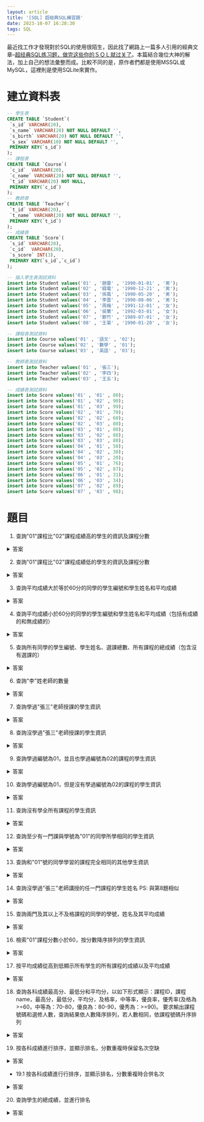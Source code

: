 ```yaml
---
layout: article
title: '[SQL] 超經典SQL練習題'
date: 2023-10-07 16:28:30
tags: SQL
---
```

最近找工作才發現對於SQL的使用很陌生，因此找了網路上一篇多人引用的經典文章–[超经典SQL练习题，做完这些你的ＳＱＬ就过关了](https://blog.csdn.net/flycat296/article/details/63681089)。本篇結合幾位大神的解法，加上自己的想法彙整而成。比較不同的是，原作者們都是使用MSSQL或MySQL，這裡則是使用SQLite來實作。
<!--more-->

# 建立資料表

```sql
-- 學生表
CREATE TABLE `Student`(
 `s_id` VARCHAR(20),
 `s_name` VARCHAR(20) NOT NULL DEFAULT '',
 `s_birth` VARCHAR(20) NOT NULL DEFAULT '',
 `s_sex` VARCHAR(10) NOT NULL DEFAULT '',
 PRIMARY KEY(`s_id`)
);
-- 課程表
CREATE TABLE `Course`(
 `c_id`  VARCHAR(20),
 `c_name` VARCHAR(20) NOT NULL DEFAULT '',
 `t_id` VARCHAR(20) NOT NULL,
 PRIMARY KEY(`c_id`)
);
-- 教師表
CREATE TABLE `Teacher`(
 `t_id` VARCHAR(20),
 `t_name` VARCHAR(20) NOT NULL DEFAULT '',
 PRIMARY KEY(`t_id`)
);
-- 成績表
CREATE TABLE `Score`(
 `s_id` VARCHAR(20),
 `c_id`  VARCHAR(20),
 `s_score` INT(3),
 PRIMARY KEY(`s_id`,`c_id`)
);

-- 插入學生表測試資料
insert into Student values('01' , '趙雷' , '1990-01-01' , '男');
insert into Student values('02' , '錢電' , '1990-12-21' , '男');
insert into Student values('03' , '孫風' , '1990-05-20' , '男');
insert into Student values('04' , '李雲' , '1990-08-06' , '男');
insert into Student values('05' , '周梅' , '1991-12-01' , '女');
insert into Student values('06' , '吳蘭' , '1992-03-01' , '女');
insert into Student values('07' , '鄭竹' , '1989-07-01' , '女');
insert into Student values('08' , '王菊' , '1990-01-20' , '女');

-- 課程表測試資料
insert into Course values('01' , '語文' , '02');
insert into Course values('02' , '數學' , '01');
insert into Course values('03' , '英語' , '03');

-- 教師表測試資料
insert into Teacher values('01' , '張三');
insert into Teacher values('02' , '李四');
insert into Teacher values('03' , '王五');

-- 成績表測試資料
insert into Score values('01' , '01' , 80);
insert into Score values('01' , '02' , 90);
insert into Score values('01' , '03' , 99);
insert into Score values('02' , '01' , 70);
insert into Score values('02' , '02' , 60);
insert into Score values('02' , '03' , 80);
insert into Score values('03' , '01' , 80);
insert into Score values('03' , '02' , 80);
insert into Score values('03' , '03' , 80);
insert into Score values('04' , '01' , 50);
insert into Score values('04' , '02' , 30);
insert into Score values('04' , '03' , 20);
insert into Score values('05' , '01' , 76);
insert into Score values('05' , '02' , 87);
insert into Score values('06' , '01' , 31);
insert into Score values('06' , '03' , 34);
insert into Score values('07' , '02' , 89);
insert into Score values('07' , '03' , 98);
```

# 題目

1. 查詢"01"課程比"02"課程成績高的學生的資訊及課程分數
<details>
    <summary>答案</summary>
```sql
SELECT a.*, b.s_score as score_01, c.s_score as score_02 FROM Student a 
JOIN Score b ON a.s_id = b.s_id AND b.c_id = '01'
JOIN Score c ON a.s_id = c.s_id AND c.c_id = '02'
WHERE b.s_score > c.s_score
```
結果
```
+------+--------+------------+-------+----------+----------+
| s_id | s_name | s_birth    | s_sex | score_01 | score_02 |
+------+--------+------------+-------+----------+----------+
| 02   | 錢電   | 1990-12-21 | 男    | 70       | 60       |
| 04   | 李雲   | 1990-08-06 | 男    | 50       | 30       |
+------+--------+------------+-------+----------+----------+
```
</details>

2. 查詢"01"課程比"02"課程成績低的學生的資訊及課程分數
<details>
    <summary>答案</summary>
```sql
SELECT a.*, b.s_score as score_01, c.s_score as score_02 FROM Student a 
JOIN Score b ON a.s_id = b.s_id AND b.c_id = '01'
JOIN Score c ON a.s_id = c.s_id AND c.c_id = '02'
WHERE b.s_score < c.s_score
```
結果
```
+------+--------+------------+-------+----------+----------+
| s_id | s_name | s_birth    | s_sex | score_01 | score_02 |
+------+--------+------------+-------+----------+----------+
| 01   | 趙雷   | 1990-01-01 | 男    | 80       | 90       |
| 05   | 周梅   | 1991-12-01 | 女    | 76       | 87       |
+------+--------+------------+-------+----------+----------+
```
</details>

3. 查詢平均成績大於等於60分的同學的學生編號和學生姓名和平均成績
<details>
    <summary>答案</summary>
```sql
SELECT a.s_id, s_name, ROUND(AVG(s_score), 2) AS avg_score FROM Student a
JOIN Score b ON a.s_id = b.s_id
GROUP BY a.s_id
HAVING avg_score >= 60
```
結果
```
+------+--------+-----------+
| s_id | s_name | avg_score |
+------+--------+-----------+
| 01   | 趙雷   | 89.67     |
| 02   | 錢電   | 70.0      |
| 03   | 孫風   | 80.0      |
| 05   | 周梅   | 81.5      |
| 07   | 鄭竹   | 93.5      |
+------+--------+-----------+
```
</details>

4. 查詢平均成績小於60分的同學的學生編號和學生姓名和平均成績（包括有成績的和無成績的）
<details>
    <summary>答案</summary>
使用ifnull()函式
```sql
SELECT a.s_id, s_name, ROUND(ifnull(AVG(s_score), 0), 2) AS avg_score FROM Student a
LEFT JOIN Score b ON a.s_id = b.s_id
GROUP BY a.s_id
HAVING avg_score < 60
```
結果
```
+------+--------+-----------+
| s_id | s_name | avg_score |
+------+--------+-----------+
| 04   | 李雲   | 33.33     |
| 06   | 吳蘭   | 32.5      |
| 08   | 王菊   | 0.0       |
+------+--------+-----------+
```
</details>

5. 查詢所有同學的學生編號、學生姓名、選課總數、所有課程的總成績（包含沒有選課的）
<details>
    <summary>答案</summary>
```sql
SELECT a.s_id, s_name, COUNT(c_id) as course_count, ifnull(SUM(s_score), 0) as total_score FROM Student a
LEFT JOIN Score b ON a.s_id = b.s_id
GROUP BY a.s_id
```
結果
```
+------+--------+--------------+-------------+
| s_id | s_name | course_count | total_score |
+------+--------+--------------+-------------+
| 01   | 趙雷   | 3            | 269         |
| 02   | 錢電   | 3            | 210         |
| 03   | 孫風   | 3            | 240         |
| 04   | 李雲   | 3            | 100         |
| 05   | 周梅   | 2            | 163         |
| 06   | 吳蘭   | 2            | 65          |
| 07   | 鄭竹   | 2            | 187         |
| 08   | 王菊   | 0            | 0           |
+------+--------+--------------+-------------+
```
</details>

6. 查詢"李"姓老師的數量
<details>
    <summary>答案</summary>
```sql
SELECT COUNT() FROM Teacher
WHERE t_name LIKE '李%'
```
結果
```
+---------+
| COUNT() |
+---------+
| 1       |
+---------+
```
</details>

7. 查詢學過"張三"老師授課的學生資訊
<details>
    <summary>答案</summary>
方法一
```sql
SELECT * FROM Student
WHERE s_id IN (
    SELECT s.s_id FROM Score s -- 透過課程找出對應的學號
    JOIN Course c ON s.c_id = c.c_id AND c.t_id = (
        SELECT t_id FROM Teacher WHERE t_name = '張三'
    )
)
```
方法二
```sql
SELECT a.* FROM Student a
JOIN Score b ON a.s_id = b.s_id AND b.c_id = (
    SELECT c_id FROM Course WHERE t_id = (
        SELECT t_id FROM Teacher WHERE t_name = '張三'
    )
)
```
結果
```
+------+--------+------------+-------+
| s_id | s_name | s_birth    | s_sex |
+------+--------+------------+-------+
| 01   | 趙雷   | 1990-01-01 | 男    |
| 02   | 錢電   | 1990-12-21 | 男    |
| 03   | 孫風   | 1990-05-20 | 男    |
| 04   | 李雲   | 1990-08-06 | 男    |
| 05   | 周梅   | 1991-12-01 | 女    |
| 07   | 鄭竹   | 1989-07-01 | 女    |
+------+--------+------------+-------+
```
</details>

8. 查詢沒學過"張三"老師授課的學生資訊
<details>
    <summary>答案</summary>
```sql
SELECT * FROM Student
WHERE s_id NOT IN ( -- 透過學號取反
    SELECT s.s_id FROM Score s
    JOIN Course c ON s.c_id = c.c_id AND c.t_id = (
        SELECT t_id FROM Teacher WHERE t_name = '張三'
    )
)
```
結果
```
+------+--------+------------+-------+
| s_id | s_name | s_birth    | s_sex |
+------+--------+------------+-------+
| 06   | 吳蘭   | 1992-03-01 | 女    |
| 08   | 王菊   | 1990-01-20 | 女    |
+------+--------+------------+-------+
```
</details>

9. 查詢學過編號為01，並且也學過編號為02的課程的學生資訊
<details>
    <summary>答案</summary>
```sql
SELECT * FROM Student
WHERE s_id IN (
    SELECT s1.s_id FROM Score s1
    JOIN Score s2 ON s1.s_id = s2.s_id -- 透過自連線實現
    WHERE s1.c_id = '01' AND s2.c_id = '02'
)
```
結果
```
+------+--------+------------+-------+
| s_id | s_name | s_birth    | s_sex |
+------+--------+------------+-------+
| 01   | 趙雷   | 1990-01-01 | 男    |
| 02   | 錢電   | 1990-12-21 | 男    |
| 03   | 孫風   | 1990-05-20 | 男    |
| 04   | 李雲   | 1990-08-06 | 男    |
| 05   | 周梅   | 1991-12-01 | 女    |
+------+--------+------------+-------+
```
</details>

10. 查詢學過編號為01，但是沒有學過編號為02的課程的學生資訊
<details>
    <summary>答案</summary>
```sql
SELECT * FROM Student
WHERE s_id IN (
    SELECT s_id FROM Score 
    WHERE c_id = '01' AND s_id NOT IN (
        SELECT s_id FROM Score WHERE c_id = '02' -- 學過02課程的學生
    )    
)
```
結果
```
+------+--------+------------+-------+
| s_id | s_name | s_birth    | s_sex |
+------+--------+------------+-------+
| 06   | 吳蘭   | 1992-03-01 | 女    |
+------+--------+------------+-------+
```
</details>

11. 查詢沒有學全所有課程的學生資訊
<details>
    <summary>答案</summary>
```sql
SELECT a.*, COUNT(b.c_id) as course_count FROM Student a
LEFT JOIN Score b ON a.s_id = b.s_id
GROUP BY b.s_id
HAVING course_count < (
    SELECT COUNT() FROM Course
)
```
結果
```
+------+--------+------------+-------+--------------+
| s_id | s_name | s_birth    | s_sex | course_count |
+------+--------+------------+-------+--------------+
| 08   | 王菊   | 1990-01-20 | 女    | 0            |
| 05   | 周梅   | 1991-12-01 | 女    | 2            |
| 06   | 吳蘭   | 1992-03-01 | 女    | 2            |
| 07   | 鄭竹   | 1989-07-01 | 女    | 2            |
+------+--------+------------+-------+--------------+
```
</details>

12. 查詢至少有一門課與學號為"01"的同學所學相同的學生資訊
<details>
    <summary>答案</summary>
```sql
SELECT a.* FROM Student a
JOIN Score b ON a.s_id = b.s_id
WHERE b.c_id IN (
    SELECT c_id FROM Score WHERE s_id = '01'
) AND b.s_id != '01'
GROUP BY b.s_id
```
結果
```
+------+--------+------------+-------+
| s_id | s_name | s_birth    | s_sex |
+------+--------+------------+-------+
| 02   | 錢電   | 1990-12-21 | 男    |
| 03   | 孫風   | 1990-05-20 | 男    |
| 04   | 李雲   | 1990-08-06 | 男    |
| 05   | 周梅   | 1991-12-01 | 女    |
| 06   | 吳蘭   | 1992-03-01 | 女    |
| 07   | 鄭竹   | 1989-07-01 | 女    |
+------+--------+------------+-------+
```
</details>

13. 查詢和"01"號的同學學習的課程完全相同的其他學生資訊
<details>
    <summary>答案</summary>
使用group_concat()函式
```sql
SELECT a.* FROM Student a
JOIN Score b ON a.s_id = b.s_id
GROUP BY b.s_id
HAVING group_concat(b.c_id) = (
    SELECT group_concat(c_id) FROM Score WHERE s_id = '01'
) AND b.s_id != '01'
```
結果
```
+------+--------+------------+-------+
| s_id | s_name | s_birth    | s_sex |
+------+--------+------------+-------+
| 02   | 錢電   | 1990-12-21 | 男    |
| 03   | 孫風   | 1990-05-20 | 男    |
| 04   | 李雲   | 1990-08-06 | 男    |
+------+--------+------------+-------+
```
</details>

14. 查詢沒學過"張三"老師講授的任一門課程的學生姓名
PS: 與第8題相似
<details>
    <summary>答案</summary>
```sql
SELECT s_name FROM Student
WHERE s_id NOT IN ( -- 透過學號取反
    SELECT s.s_id FROM Score s
    JOIN Course c ON s.c_id = c.c_id AND c.t_id = (
        SELECT t_id FROM Teacher WHERE t_name = '張三'
    )
)
```
結果
```
+--------+
| s_name |
+--------+
| 吳蘭   |
| 王菊   |
+--------+
```
</details>

15. 查詢兩門及其以上不及格課程的同學的學號，姓名及其平均成績
<details>
    <summary>答案</summary>
```sql
SELECT a.s_id, s_name, ROUND(AVG(s_score), 2) as avg_score FROM Student a
JOIN Score b ON a.s_id = b.s_id
WHERE s_score < 60
GROUP BY b.s_id
HAVING COUNT(c_id) >= 2
```
結果
```
+------+--------+-----------+
| s_id | s_name | avg_score |
+------+--------+-----------+
| 04   | 李雲   | 33.33     |
| 06   | 吳蘭   | 32.5      |
+------+--------+-----------+
```
</details>

16. 檢索"01"課程分數小於60，按分數降序排列的學生資訊
<details>
    <summary>答案</summary>
```sql
SELECT a.*, s_score FROM Student a
JOIN Score b ON a.s_id = b.s_id
WHERE c_id = '01' AND s_score < 60
ORDER BY s_score DESC
```
結果
```
+------+--------+------------+-------+---------+
| s_id | s_name | s_birth    | s_sex | s_score |
+------+--------+------------+-------+---------+
| 04   | 李雲   | 1990-08-06 | 男    | 50      |
| 06   | 吳蘭   | 1992-03-01 | 女    | 31      |
+------+--------+------------+-------+---------+
```
</details>

17. 按平均成績從高到低顯示所有學生的所有課程的成績以及平均成績
<details>
    <summary>答案</summary>
```sql
SELECT s_id,
    SUM(CASE WHEN c_id='01' THEN s_score ELSE NULL END) as score_01,
    SUM(CASE WHEN c_id='02' THEN s_score ELSE NULL END) as score_02,
    SUM(CASE WHEN c_id='03' THEN s_score ELSE NULL END) as score_03,
    ROUND(AVG(s_score), 2) as avg_score
FROM Score
GROUP BY s_id
ORDER BY avg_score DESC
```
結果
```
+------+----------+----------+----------+-----------+
| s_id | score_01 | score_02 | score_03 | avg_score |
+------+----------+----------+----------+-----------+
| 07   |          | 89       | 98       | 93.5      |
| 01   | 80       | 90       | 99       | 89.67     |
| 05   | 76       | 87       |          | 81.5      |
| 03   | 80       | 80       | 80       | 80.0      |
| 02   | 70       | 60       | 80       | 70.0      |
| 04   | 50       | 30       | 20       | 33.33     |
| 06   | 31       |          | 34       | 32.5      |
+------+----------+----------+----------+-----------+
```
</details>

18. 查詢各科成績最高分、最低分和平均分，以如下形式顯示：課程ID，課程name，最高分，最低分，平均分，及格率，中等率，優良率，優秀率(及格為>=60，中等為：70-80，優良為：80-90，優秀為：>=90)。
要求輸出課程號碼和選修人數，查詢結果依人數降序排列，若人數相同，依課程號碼升序排列
<details>
    <summary>答案</summary>
```sql
SELECT b.c_id as '課程ID', c_name as '課程name', COUNT() as '選修人數',
    MAX(s_score) as '最高分', MIN(s_score) as '最低分', ROUND(AVG(s_score), 2) as '平均分',
    ROUND(SUM(CASE WHEN s_score >= 60 THEN 1 ELSE 0 END)*1.00/COUNT()*100, 2) as '及格率',
    ROUND(SUM(CASE WHEN s_score >= 70 AND s_score < 80 THEN 1 ELSE 0 END)*1.00/COUNT()*100, 2) as '中等率',
    ROUND(SUM(CASE WHEN s_score >= 80 AND s_score < 90 THEN 1 ELSE 0 END)*1.00/COUNT()*100, 2) as '優良率',
    ROUND(SUM(CASE WHEN s_score >= 90 THEN 1 ELSE 0 END)*1.00/COUNT()*100, 2) as '優秀率'
FROM Score a
JOIN Course b ON a.c_id = b.c_id
GROUP BY b.c_id 
ORDER BY '選修人數' DESC, b.c_id ASC
```
結果
```
+--------+----------+---------+-------+--------+---------+---------+---------+---------+----------+
| 課程ID | 課程name | 選修人數 | 最高分 | 最低分 | 平均分   | 及格率   | 中等率  | 優良率   | 優秀率   |
+--------+----------+---------+-------+--------+---------+---------+---------+---------+----------+
| 01     | 語文     | 6       | 80    | 31     | 64.5    | 66.67   | 33.33   | 33.33   | 0.0      |
| 02     | 數學     | 6       | 90    | 30     | 72.67   | 83.33   | 0.0     | 50.0    | 16.67    |
| 03     | 英語     | 6       | 99    | 20     | 68.5    | 66.67   | 0.0     | 33.33   | 33.33    |
+--------+----------+---------+-------+--------+---------+---------+---------+---------+----------+
```
</details>

19. 按各科成績進行排序，並顯示排名，分數重複時保留名次空缺
<details>
    <summary>答案</summary>
```sql
SELECT *, (
    SELECT COUNT(DISTINCT s_score) + 1 FROM Score b
    WHERE a.c_id = b.c_id AND b.s_score > a.s_score) as rank
FROM Score a
ORDER BY c_id, rank
```
結果
```
+------+------+---------+------+
| s_id | c_id | s_score | rank |
+------+------+---------+------+
| 01   | 01   | 80      | 1    |
| 03   | 01   | 80      | 1    |
| 05   | 01   | 76      | 2    |
| 02   | 01   | 70      | 3    |
| 04   | 01   | 50      | 4    |
| 06   | 01   | 31      | 5    |
| 01   | 02   | 90      | 1    |
| 07   | 02   | 89      | 2    |
| 05   | 02   | 87      | 3    |
| 03   | 02   | 80      | 4    |
| 02   | 02   | 60      | 5    |
| 04   | 02   | 30      | 6    |
| 01   | 03   | 99      | 1    |
| 07   | 03   | 98      | 2    |
| 02   | 03   | 80      | 3    |
| 03   | 03   | 80      | 3    |
| 06   | 03   | 34      | 4    |
| 04   | 03   | 20      | 5    |
+------+------+---------+------+
```
</details>

- 19.1 按各科成績進行行排序，並顯示排名，分數重複時合併名次
<details>
    <summary>答案</summary>
方法一
```sql
SELECT *, (
    SELECT COUNT(s_score) + 1 FROM Score b
    WHERE a.c_id = b.c_id AND b.s_score > a.s_score) as rank
FROM Score a
ORDER BY c_id, rank
```
方法二：使用rank()函式
```sql
SELECT *
FROM (SELECT *, rank() OVER (PARTITION BY c_id ORDER BY s_score DESC) as rank FROM Score)
ORDER BY c_id
```
結果
```
+------+------+---------+------+
| s_id | c_id | s_score | rank |
+------+------+---------+------+
| 01   | 01   | 80      | 1    |
| 03   | 01   | 80      | 1    |
| 05   | 01   | 76      | 3    |
| 02   | 01   | 70      | 4    |
| 04   | 01   | 50      | 5    |
| 06   | 01   | 31      | 6    |
| 01   | 02   | 90      | 1    |
| 07   | 02   | 89      | 2    |
| 05   | 02   | 87      | 3    |
| 03   | 02   | 80      | 4    |
| 02   | 02   | 60      | 5    |
| 04   | 02   | 30      | 6    |
| 01   | 03   | 99      | 1    |
| 07   | 03   | 98      | 2    |
| 02   | 03   | 80      | 3    |
| 03   | 03   | 80      | 3    |
| 06   | 03   | 34      | 5    |
| 04   | 03   | 20      | 6    |
+------+------+---------+------+
```
</details>

20. 查詢學生的總成績，並進行排名
<details>
    <summary>答案</summary>
使用row_number()函式
```sql
SELECT a.s_id, s_name, ifnull(SUM(s_score), 0) as total_score,
    row_number() OVER (ORDER BY SUM(s_score) DESC) as rank
FROM Student a
LEFT JOIN Score b ON a.s_id = b.s_id
GROUP BY a.s_id
```
結果
```
+------+--------+-------------+------+
| s_id | s_name | total_score | rank |
+------+--------+-------------+------+
| 01   | 趙雷   | 269         | 1    |
| 03   | 孫風   | 240         | 2    |
| 02   | 錢電   | 210         | 3    |
| 07   | 鄭竹   | 187         | 4    |
| 05   | 周梅   | 163         | 5    |
| 04   | 李雲   | 100         | 6    |
| 06   | 吳蘭   | 65          | 7    |
| 08   | 王菊   | 0           | 8    |
+------+--------+-------------+------+
```
</detail>

21. 查詢不同老師所教不同課程平均分從高到低顯示
<details>
    <summary>答案</summary>
```sql
SELECT c.t_id, t_name, c.c_id, c_name, ROUND(AVG(s_score), 2) as avg_score FROM Score s
JOIN Course c ON s.c_id = c.c_id
JOIN Teacher t ON c.t_id = t.t_id
GROUP BY c.c_id
ORDER BY avg_score DESC
```
結果
```
+------+--------+------+--------+-----------+
| t_id | t_name | c_id | c_name | avg_score |
+------+--------+------+--------+-----------+
| 01   | 張三   | 02   | 數學   | 72.67     |
| 03   | 王五   | 03   | 英語   | 68.5      |
| 02   | 李四   | 01   | 語文   | 64.5      |
+------+--------+------+--------+-----------+
```
</details>

22. 查詢所有課程的成績第2名到第3名的學生資訊及該課程成績
<details>
    <summary>答案</summary>
```sql
SELECT b.*, c_id, s_score, rank 
FROM (SELECT *, rank() OVER (PARTITION BY c_id ORDER BY s_score DESC) as rank FROM Score) a
JOIN Student b ON a.s_id = b.s_id
WHERE rank BETWEEN 2 AND 3
```
結果：因有分數相同，占同個名次，所以課程01才只有呈現第3名
```
+------+--------+------------+-------+------+---------+------+
| s_id | s_name | s_birth    | s_sex | c_id | s_score | rank |
+------+--------+------------+-------+------+---------+------+
| 05   | 周梅   | 1991-12-01 | 女    | 01   | 76      | 3    |
| 07   | 鄭竹   | 1989-07-01 | 女    | 02   | 89      | 2    |
| 05   | 周梅   | 1991-12-01 | 女    | 02   | 87      | 3    |
| 07   | 鄭竹   | 1989-07-01 | 女    | 03   | 98      | 2    |
| 02   | 錢電   | 1990-12-21 | 男    | 03   | 80      | 3    |
| 03   | 孫風   | 1990-05-20 | 男    | 03   | 80      | 3    |
+------+--------+------------+-------+------+---------+------+
```
</details>

23. 統計各科成績各分數段人數：課程編號，課程名稱，[100-85]，[85-70]，[70-60]，[60-0] 及所佔百分比
<details>
    <summary>答案</summary>
```sql
SELECT a.c_id as '課程編號', c_name as '課程名稱',
    SUM(CASE WHEN s_score >= 85 THEN 1 ELSE 0 END) as '[100-85]',
    ROUND(SUM(CASE WHEN s_score >= 85 THEN 1 ELSE 0 END)*1.00/COUNT(a.s_id)*100, 2) as '[100-85]百分比',
    SUM(CASE WHEN s_score >= 70 AND s_score < 85 THEN 1 ELSE 0 END) as '[85-70]',
    ROUND(SUM(CASE WHEN s_score >= 70 AND s_score < 85 THEN 1 ELSE 0 END)*1.00/COUNT(a.s_id)*100, 2) as '[85-70]百分比',
    SUM(CASE WHEN s_score >= 60 AND s_score < 70 THEN 1 ELSE 0 END) as '[70-60]',
    ROUND(SUM(CASE WHEN s_score >= 60 AND s_score < 70 THEN 1 ELSE 0 END)*1.00/COUNT(a.s_id)*100, 2) as '[70-60]百分比',
    SUM(CASE WHEN s_score < 60 THEN 1 ELSE 0 END) as '[60-0]',
    ROUND(SUM(CASE WHEN s_score < 60 THEN 1 ELSE 0 END)*1.00/COUNT(a.s_id)*100, 2) as '[60-0]百分比'
FROM Score a
JOIN Course b ON a.c_id = b.c_id
GROUP BY a.c_id
```
結果
```
+---------+----------+----------+---------------+---------+--------------+---------+---------------+--------+-------------+
| 課程編號 | 課程名稱 | [100-85] | [100-85]百分比 | [85-70] | [85-70]百分比 | [70-60] | [70-60]百分比 | [60-0] | [60-0]百分比 |
+---------+----------+----------+---------------+---------+--------------+---------+---------------+--------+-------------+
| 01      | 語文     | 0        | 0.0           | 4       | 66.67         | 0       | 0.0          | 2      | 33.33        |
| 02      | 數學     | 3        | 50.0          | 1       | 16.67         | 1       | 16.67        | 1      | 16.67        |
| 03      | 英語     | 2        | 33.33         | 2       | 33.33         | 0       | 0.0          | 2      | 33.33        |
+---------+----------+----------+---------------+---------+--------------+---------+---------------+--------+-------------+
```
</details>

24. 查詢學生平均成績及其名次
PS: 與第20題相似
<details>
    <summary>答案</summary>
```sql
SELECT a.s_id, s_name, ROUND(ifnull(AVG(s_score), 0), 2) as avg_score,
    row_number() OVER (ORDER BY AVG(s_score) DESC) as rank
FROM Student a
LEFT JOIN Score b ON a.s_id = b.s_id
GROUP BY a.s_id
```
結果
```
+------+--------+-----------+------+
| s_id | s_name | avg_score | rank |
+------+--------+-----------+------+
| 07   | 鄭竹   | 93.5      | 1    |
| 01   | 趙雷   | 89.67     | 2    |
| 05   | 周梅   | 81.5      | 3    |
| 03   | 孫風   | 80.0      | 4    |
| 02   | 錢電   | 70.0      | 5    |
| 04   | 李雲   | 33.33     | 6    |
| 06   | 吳蘭   | 32.5      | 7    |
| 08   | 王菊   | 0.0       | 8    |
+------+--------+-----------+------+
```
</details>

25. 查詢各科成績前三名的記錄
<details>
    <summary>答案</summary>
使用rank()函式
```sql
SELECT *
FROM (SELECT *, rank() OVER (PARTITION BY c_id ORDER BY s_score DESC) as rank FROM Score)
WHERE rank <= 3
```
結果
```
+------+------+---------+------+
| s_id | c_id | s_score | rank |
+------+------+---------+------+
| 01   | 01   | 80      | 1    |
| 03   | 01   | 80      | 1    |
| 05   | 01   | 76      | 3    |
| 01   | 02   | 90      | 1    |
| 07   | 02   | 89      | 2    |
| 05   | 02   | 87      | 3    |
| 01   | 03   | 99      | 1    |
| 07   | 03   | 98      | 2    |
| 02   | 03   | 80      | 3    |
| 03   | 03   | 80      | 3    |
+------+------+---------+------+
```
</details>

26. 查詢每門課程被選修的學生數
<details>
    <summary>答案</summary>
```sql
SELECT c_id, COUNT(s_id) as num FROM Score
GROUP BY c_id
```
結果
```
+------+-----+
| c_id | num |
+------+-----+
| 01   | 6   |
| 02   | 6   |
| 03   | 6   |
+------+-----+
```
</details>

27. 查詢出只選修兩門課程的學生學號和姓名
<details>
    <summary>答案</summary>
```sql
SELECT a.s_id, s_name FROM Score a
JOIN Student b ON a.s_id = b.s_id
GROUP BY a.s_id
HAVING COUNT(c_id) = 2
```
結果
```
+------+--------+
| s_id | s_name |
+------+--------+
| 05   | 周梅   |
| 06   | 吳蘭   |
| 07   | 鄭竹   |
+------+--------+
```
</details>

28. 查詢男生、女生人數
<details>
    <summary>答案</summary>
```sql
SELECT s_sex, COUNT(s_id) as num FROM Student
GROUP BY s_sex
```
結果
```
+-------+-----+
| s_sex | num |
+-------+-----+
| 女    | 4   |
| 男    | 4   |
+-------+-----+
```
</details>

29. 查詢名字中含有"風"字的學生資訊
<details>
    <summary>答案</summary>
```sql
SELECT * FROM Student
WHERE s_name LIKE '%風%'
```
結果
```
+------+--------+------------+-------+
| s_id | s_name | s_birth    | s_sex |
+------+--------+------------+-------+
| 03   | 孫風   | 1990-05-20 | 男    |
+------+--------+------------+-------+
```
</details>

30. 查詢同名同性學生名單，並統計同名人數
<details>
    <summary>答案</summary>
```sql
SELECT s1.s_name, s1.s_sex, COUNT() FROM Student s1
JOIN Student s2 ON s1.s_name = s2.s_name AND s1.s_sex = s2.s_sex AND s1.s_id != s2.s_id
GROUP BY s1.s_name, s1.s_sex
```
查無結果
</details>

31. 查詢1990年出生的學生資訊
<details>
    <summary>答案</summary>
```sql
SELECT * FROM Student
WHERE strftime('%Y', s_birth) = '1990'
```
結果
```
+------+--------+------------+-------+
| s_id | s_name | s_birth    | s_sex |
+------+--------+------------+-------+
| 01   | 趙雷   | 1990-01-01 | 男    |
| 02   | 錢電   | 1990-12-21 | 男    |
| 03   | 孫風   | 1990-05-20 | 男    |
| 04   | 李雲   | 1990-08-06 | 男    |
| 08   | 王菊   | 1990-01-20 | 女    |
+------+--------+------------+-------+
```
</details>

32. 查詢每門課程的平均成績，結果按平均成績降序排列，平均成績相同時，按課程編號升序排列
<details>
    <summary>答案</summary>
```sql
SELECT c_id, ROUND(AVG(s_score), 2) as avg_score
FROM Score
GROUP BY c_id 
ORDER BY avg_score DESC, c_id ASC
```
結果
```
+------+-----------+
| c_id | avg_score |
+------+-----------+
| 02   | 72.67     |
| 03   | 68.5      |
| 01   | 64.5      |
+------+-----------+
```
</details>

33. 查詢平均成績大於等於85的所有學生的學號、姓名和平均成績
PS: 與第3題相似
<details>
    <summary>答案</summary>
```sql
SELECT a.s_id, s_name, ROUND(AVG(s_score), 2) AS avg_score FROM Student a
JOIN Score b ON a.s_id = b.s_id
GROUP BY a.s_id
HAVING avg_score >= 85
```
結果
```
+------+--------+-----------+
| s_id | s_name | avg_score |
+------+--------+-----------+
| 01   | 趙雷   | 89.67     |
| 07   | 鄭竹   | 93.5      |
+------+--------+-----------+
```
</details>

34. 查詢課程名稱為"數學"，且分數低於60的學生姓名和分數
<details>
    <summary>答案</summary>
```sql
SELECT s_name, s_score FROM Score a
JOIN Student b ON a.s_id = b.s_id 
WHERE a.c_id = (
    SELECT c_id FROM Course WHERE c_name = '數學'
) AND s_score < 60
```
結果
```
+--------+---------+
| s_name | s_score |
+--------+---------+
| 李雲   | 30      |
+--------+---------+
```
</details>

35. 查詢所有學生的課程及分數狀況（有學生沒成績，沒選課的狀況）
<details>
    <summary>答案</summary>
```sql
SELECT a.s_id, s_name,
    MAX(CASE WHEN c_name='語文' THEN s_score ELSE NULL END) as '語文',
    MAX(CASE WHEN c_name='數學' THEN s_score ELSE NULL END) as '數學',
    MAX(CASE WHEN c_name='英語' THEN s_score ELSE NULL END) as '英語'
FROM Student a
LEFT JOIN Score b ON a.s_id = b.s_id
JOIN Course c ON b.c_id = c.c_id
GROUP BY a.s_id
```
結果
```
+------+--------+------+------+------+
| s_id | s_name | 語文 | 數學 | 英語 |
+------+--------+------+------+------+
| 01   | 趙雷   | 80   | 90   | 99   |
| 02   | 錢電   | 70   | 60   | 80   |
| 03   | 孫風   | 80   | 80   | 80   |
| 04   | 李雲   | 50   | 30   | 20   |
| 05   | 周梅   | 76   | 87   |      |
| 06   | 吳蘭   | 31   |      | 34   |
| 07   | 鄭竹   |      | 89   | 98   |
+------+--------+------+------+------+
```
</details>

36. 查詢任何一門課程成績在70分以上的姓名、課程名稱和分數
<details>
    <summary>答案</summary>
```sql
SELECT s_name, c_name, s_score FROM Score a
JOIN Course b ON a.c_id = b.c_id AND s_score > 70
JOIN Student c ON a.s_id = c.s_id
```
結果
```
+--------+--------+---------+
| s_name | c_name | s_score |
+--------+--------+---------+
| 趙雷   | 語文   | 80      |
| 趙雷   | 數學   | 90      |
| 趙雷   | 英語   | 99      |
| 錢電   | 英語   | 80      |
| 孫風   | 語文   | 80      |
| 孫風   | 數學   | 80      |
| 孫風   | 英語   | 80      |
| 周梅   | 語文   | 76      |
| 周梅   | 數學   | 87      |
| 鄭竹   | 數學   | 89      |
| 鄭竹   | 英語   | 98      |
+--------+--------+---------+
```
</details>

37. 查詢不及格的課程
<details>
    <summary>答案</summary>
```sql
SELECT s_name, c_name, s_score FROM Score a
JOIN Course b ON a.c_id = b.c_id AND s_score < 60
JOIN Student c ON a.s_id = c.s_id
```
結果
```
+--------+--------+---------+
| s_name | c_name | s_score |
+--------+--------+---------+
| 李雲   | 語文   | 50      |
| 李雲   | 數學   | 30      |
| 李雲   | 英語   | 20      |
| 吳蘭   | 語文   | 31      |
| 吳蘭   | 英語   | 34      |
+--------+--------+---------+
```
</details>

38. 查詢課程編號為01且課程成績在80分以上的學生的學號和姓名
<details>
    <summary>答案</summary>
```sql
SELECT a.s_id, s_name FROM Score a
JOIN Student b ON a.s_id = b.s_id AND c_id = '01' AND s_score > 80
```
查無結果
</details>

39. 求每門課程的學生人數
PS: 與第26題相同

40. 成績不重複的情況下，查詢選修"張三"老師所授課程的學生中，成績最高的學生資訊及其成績
<details>
    <summary>答案</summary>
```sql
SELECT b.*, MAX(s_score) FROM Score a
JOIN Student b ON a.s_id = b.s_id
WHERE c_id = (
    SELECT c_id FROM Teacher t
    JOIN Course c ON t.t_id = c.t_id AND t_name = '張三'
)
```
結果
```
+------+--------+------------+-------+--------------+
| s_id | s_name | s_birth    | s_sex | MAX(s_score) |
+------+--------+------------+-------+--------------+
| 01   | 趙雷   | 1990-01-01 | 男    | 90           |
+------+--------+------------+-------+--------------+
```
</details>

- 40.1 成績重複的情況下，查詢選修"張三"老師所授課程的學生中，成績最高的學生資訊及其成績
<details>
    <summary>答案</summary>
```sql
SELECT b.*, s_score 
FROM (SELECT *, rank() OVER (PARTITION BY c_id ORDER BY s_score DESC) as rank FROM Score) a
JOIN Student b ON a.s_id = b.s_id
WHERE c_id = (
    SELECT c_id FROM Teacher t
    JOIN Course c ON t.t_id = c.t_id AND t_name = '張三'
) AND rank = 1
```
結果
```
+------+--------+------------+-------+---------+
| s_id | s_name | s_birth    | s_sex | s_score |
+------+--------+------------+-------+---------+
| 01   | 趙雷   | 1990-01-01 | 男    | 90      |
+------+--------+------------+-------+---------+
```
</details>

41. 查詢不同課程成績相同的學生的學生編號、課程編號、學生成績
<details>
    <summary>答案</summary>
```sql
SELECT DISTINCT a.* FROM Score a
JOIN Score b ON a.s_id = b.s_id AND a.s_score = b.s_score AND a.c_id != b.c_id
```
結果
```
+------+------+---------+
| s_id | c_id | s_score |
+------+------+---------+
| 03   | 01   | 80      |
| 03   | 02   | 80      |
| 03   | 03   | 80      |
+------+------+---------+
```
</details>

42. 查詢每門成績最好的前兩名
PS: 與第25題相似
<details>
    <summary>答案</summary>
```sql
SELECT *
FROM (SELECT *, rank() OVER (PARTITION BY c_id ORDER BY s_score DESC) as rank FROM Score)
WHERE rank <= 2
```
結果
```
+------+------+---------+------+
| s_id | c_id | s_score | rank |
+------+------+---------+------+
| 01   | 01   | 80      | 1    |
| 03   | 01   | 80      | 1    |
| 01   | 02   | 90      | 1    |
| 07   | 02   | 89      | 2    |
| 01   | 03   | 99      | 1    |
| 07   | 03   | 98      | 2    |
+------+------+---------+------+
```
</details>

43. 統計每門課程的學生選修人數（超過5人的課程才統計）
PS: 與第26題相似
<details>
    <summary>答案</summary>
```sql
SELECT c_id, COUNT(s_id) as num FROM Score
GROUP BY c_id
HAVING num > 5
```
結果
```
+------+-----+
| c_id | num |
+------+-----+
| 01   | 6   |
| 02   | 6   |
| 03   | 6   |
+------+-----+
```
</details>

44. 檢索至少選修兩門課程的學生學號
PS: 與第27題相似
<details>
    <summary>答案</summary>
```sql
SELECT s_id FROM Score
GROUP BY s_id
HAVING COUNT(c_id) >= 2
```
結果
```
+------+
| s_id |
+------+
| 01   |
| 02   |
| 03   |
| 04   |
| 05   |
| 06   |
| 07   |
+------+
```
</details>

45. 查詢選修了全部課程的學生資訊
<details>
    <summary>答案</summary>
```sql
SELECT a.* FROM Student a
JOIN Score b ON a.s_id = b.s_id
GROUP BY a.s_id
HAVING COUNT(b.c_id) = (SELECT COUNT() FROM Course)
```
結果
```
+------+--------+------------+-------+
| s_id | s_name | s_birth    | s_sex |
+------+--------+------------+-------+
| 01   | 趙雷   | 1990-01-01 | 男    |
| 02   | 錢電   | 1990-12-21 | 男    |
| 03   | 孫風   | 1990-05-20 | 男    |
| 04   | 李雲   | 1990-08-06 | 男    |
+------+--------+------------+-------+
```
</details>

46. 查詢各學生的年齡，只按年份來算
<details>
    <summary>答案</summary>
```sql
SELECT s_name, strftime('%Y', 'now') - strftime('%Y', s_birth) as age FROM Student
```
結果
```
+--------+------+
| s_name | age  |
+--------+------+
| 趙雷   | 33   |
| 錢電   | 33   |
| 孫風   | 33   |
| 李雲   | 33   |
| 周梅   | 32   |
| 吳蘭   | 31   |
| 鄭竹   | 34   |
| 王菊   | 33   |
+--------+------+
```
</details>

- 46.1 按照出生日期來算，當前月日 < 出生年月的月日則，年齡減一
<details>
    <summary>答案</summary>
```sql
SELECT s_name, 
    strftime('%Y', 'now') - strftime('%Y', s_birth) - (
        CASE WHEN strftime('%m%d', 'now') < strftime('%m%d', s_birth) 
        THEN 1 ELSE 0 END) as age 
FROM Student
```
結果
```
+--------+-----+
| s_name | age |
+--------+-----+
| 趙雷   | 33  |
| 錢電   | 32  |
| 孫風   | 33  |
| 李雲   | 33  |
| 周梅   | 31  |
| 吳蘭   | 31  |
| 鄭竹   | 34  |
| 王菊   | 33  |
+--------+-----+
```
</details>

47. 查詢本週過生日的學生
<details>
    <summary>答案</summary>
```sql
SELECT * FROM Student
WHERE strftime('%W', s_birth) = strftime('%W', 'now')
```
</details>

48. 查詢下週過生日的學生
<details>
    <summary>答案</summary>
使用strftime()函式會得到字串結果，做加減運算後，會變成數字，要小心兩邊的型態是否一致。
```sql
SELECT * FROM Student
WHERE strftime('%W', s_birth) + 0 = strftime('%W', 'now') + 1
```
</details>

49. 查詢本月過生日的學生
<details>
    <summary>答案</summary>
```sql
SELECT * FROM Student
WHERE strftime('%m', s_birth) = strftime('%m', 'now')
```
</details>

50. 查詢下月過生日的學生
<details>
    <summary>答案</summary>
使用strftime()函式會得到字串結果，做加減運算後，會變成數字，要小心兩邊的型態是否一致。
```sql
SELECT * FROM Student
WHERE strftime('%m', s_birth) + 0 = strftime('%m', 'now') + 1
```
</details>

其它

- 查詢在成績表存在成績的學生資訊
<details>
    <summary>答案</summary>
```sql
SELECT DISTINCT b.* FROM Score a, Student b
WHERE a.s_id = b.s_id
```
結果
```
+------+--------+------------+-------+
| s_id | s_name | s_birth    | s_sex |
+------+--------+------------+-------+
| 01   | 趙雷   | 1990-01-01 | 男    |
| 02   | 錢電   | 1990-12-21 | 男    |
| 03   | 孫風   | 1990-05-20 | 男    |
| 04   | 李雲   | 1990-08-06 | 男    |
| 05   | 周梅   | 1991-12-01 | 女    |
| 06   | 吳蘭   | 1992-03-01 | 女    |
| 07   | 鄭竹   | 1989-07-01 | 女    |
+------+--------+------------+-------+
```
</details>

**參考資料**
1. [50道SQL练习题](https://blog.csdn.net/hansome_hong/article/details/131211316)
2. [超經典MySQL練習50題，做完這些你的SQL就過關了](https://allaboutdataanalysis.medium.com/超經典mysql練習50題-做完這些你的sql就過關了-600fca8979a8)
3. [Mysql 经典50题练习](https://www.jianshu.com/p/9abffdd334fa)
4. [經典SQL練習題(MySQL版)](https://www.twblogs.net/a/5d2dff68bd9eee1ede078243)
